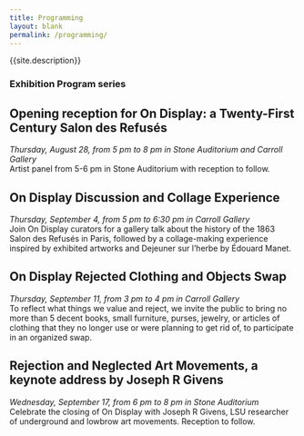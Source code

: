 ```yaml
---
title: Programming
layout: blank
permalink: /programming/
---
```


{{site.description}}
### Exhibition Program series

## Opening reception for On Display: a Twenty-First Century Salon des Refusés
*Thursday, August 28, from 5 pm to 8 pm in Stone Auditorium and Carroll Gallery*\
Artist panel from 5-6 pm in Stone Auditorium with reception to follow.

## On Display Discussion and Collage Experience
*Thursday, September 4, from 5 pm to 6:30 pm in Carroll Gallery*\
Join On Display curators for a gallery talk about the history of the 1863 Salon des Refusés in Paris, followed by a collage-making experience inspired by exhibited artworks and Dejeuner sur l’herbe by Édouard Manet.

## On Display Rejected Clothing and Objects Swap
*Thursday, September 11, from 3 pm to 4 pm in Carroll Gallery*\
To reflect what things we value and reject, we invite the public to bring no more than 5 decent books, small furniture, purses, jewelry, or articles of clothing that they no longer use or were planning to get rid of, to participate in an organized swap.

## Rejection and Neglected Art Movements, a keynote address by Joseph R Givens
*Wednesday, September 17, from 6 pm to 8 pm in Stone Auditorium*\
Celebrate the closing of On Display with Joseph R Givens, LSU researcher of underground and lowbrow art movements. Reception to follow.
